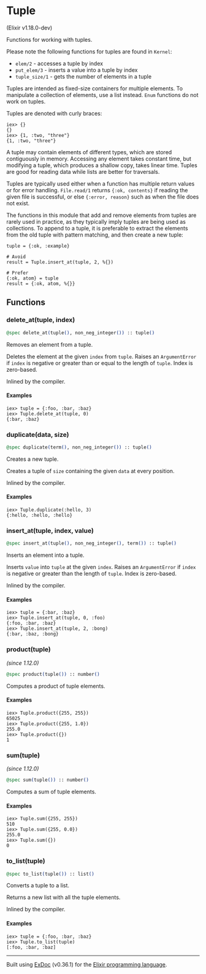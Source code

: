 # Tuple 
(Elixir v1.18.0-dev)

Functions for working with tuples.

Please note the following functions for tuples are found in `Kernel`:

- `elem/2` - accesses a tuple by index
- `put_elem/3` - inserts a value into a tuple by index
- `tuple_size/1` - gets the number of elements in a tuple

Tuples are intended as fixed-size containers for multiple elements.
To manipulate a collection of elements, use a list instead. `Enum`
functions do not work on tuples.

Tuples are denoted with curly braces:

    iex> {}
    {}
    iex> {1, :two, "three"}
    {1, :two, "three"}

A tuple may contain elements of different types, which are stored
contiguously in memory. Accessing any element takes constant time,
but modifying a tuple, which produces a shallow copy, takes linear time.
Tuples are good for reading data while lists are better for traversals.

Tuples are typically used either when a function has multiple return values
or for error handling. `File.read/1` returns `{:ok, contents}` if reading
the given file is successful, or else `{:error, reason}` such as when
the file does not exist.

The functions in this module that add and remove elements from tuples are
rarely used in practice, as they typically imply tuples are being used as
collections. To append to a tuple, it is preferable to extract the elements
from the old tuple with pattern matching, and then create a new tuple:

    tuple = {:ok, :example}
    
    # Avoid
    result = Tuple.insert_at(tuple, 2, %{})
    
    # Prefer
    {:ok, atom} = tuple
    result = {:ok, atom, %{}}


## Functions

### delete_at(tuple, index)

```elixir
@spec delete_at(tuple(), non_neg_integer()) :: tuple()
```

Removes an element from a tuple.

Deletes the element at the given `index` from `tuple`.
Raises an `ArgumentError` if `index` is negative or greater than
or equal to the length of `tuple`. Index is zero-based.

Inlined by the compiler.

#### Examples

    iex> tuple = {:foo, :bar, :baz}
    iex> Tuple.delete_at(tuple, 0)
    {:bar, :baz}


### duplicate(data, size)

```elixir
@spec duplicate(term(), non_neg_integer()) :: tuple()
```

Creates a new tuple.

Creates a tuple of `size` containing the
given `data` at every position.

Inlined by the compiler.

#### Examples

    iex> Tuple.duplicate(:hello, 3)
    {:hello, :hello, :hello}


### insert_at(tuple, index, value)

```elixir
@spec insert_at(tuple(), non_neg_integer(), term()) :: tuple()
```

Inserts an element into a tuple.

Inserts `value` into `tuple` at the given `index`.
Raises an `ArgumentError` if `index` is negative or greater than the
length of `tuple`. Index is zero-based.

Inlined by the compiler.

#### Examples

    iex> tuple = {:bar, :baz}
    iex> Tuple.insert_at(tuple, 0, :foo)
    {:foo, :bar, :baz}
    iex> Tuple.insert_at(tuple, 2, :bong)
    {:bar, :baz, :bong}


### product(tuple)
*(since 1.12.0)* 
```elixir
@spec product(tuple()) :: number()
```

Computes a product of tuple elements.

#### Examples

    iex> Tuple.product({255, 255})
    65025
    iex> Tuple.product({255, 1.0})
    255.0
    iex> Tuple.product({})
    1


### sum(tuple)
*(since 1.12.0)* 
```elixir
@spec sum(tuple()) :: number()
```

Computes a sum of tuple elements.

#### Examples

    iex> Tuple.sum({255, 255})
    510
    iex> Tuple.sum({255, 0.0})
    255.0
    iex> Tuple.sum({})
    0


### to_list(tuple)

```elixir
@spec to_list(tuple()) :: list()
```

Converts a tuple to a list.

Returns a new list with all the tuple elements.

Inlined by the compiler.

#### Examples

    iex> tuple = {:foo, :bar, :baz}
    iex> Tuple.to_list(tuple)
    [:foo, :bar, :baz]




---
Built using [ExDoc](https://github.com/elixir-lang/ex_doc "ExDoc") (v0.36.1) for the [Elixir programming language](href="https://elixir-lang.org" "Elixir").
